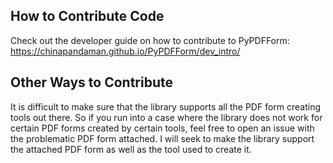 ## How to Contribute Code

Check out the developer guide on how to contribute to PyPDFForm: https://chinapandaman.github.io/PyPDFForm/dev_intro/

## Other Ways to Contribute

It is difficult to make sure that the library supports all the PDF form creating tools out 
there. So if you run into a case where the library does not work for certain PDF forms created by certain tools, feel free to open an issue with the problematic PDF form attached. I will seek 
to make the library support the attached PDF form as well as the tool used to create it.
